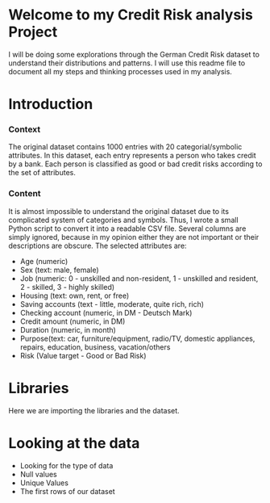 # Welcome to my Credit Risk analysis Project

I will be doing some explorations through the German Credit Risk dataset to understand their distributions and patterns. I will use this readme file to document all my steps and thinking processes used in my analysis.

# Introduction 

### Context
The original dataset contains 1000 entries with 20 categorial/symbolic attributes. In this dataset, each entry represents a person who takes credit by a bank. Each person is classified as good or bad credit risks according to the set of attributes.

### Content
It is almost impossible to understand the original dataset due to its complicated system of categories and symbols. Thus, I wrote a small Python script to convert it into a readable CSV file. Several columns are simply ignored, because in my opinion either they are not important or their descriptions are obscure. The selected attributes are:

- Age (numeric)
- Sex (text: male, female)
- Job (numeric: 0 - unskilled and non-resident, 1 - unskilled and resident, 2 - skilled, 3 - highly skilled)
- Housing (text: own, rent, or free)
- Saving accounts (text - little, moderate, quite rich, rich)
- Checking account (numeric, in DM - Deutsch Mark)
- Credit amount (numeric, in DM)
- Duration (numeric, in month)
- Purpose(text: car, furniture/equipment, radio/TV, domestic appliances, repairs, education, business, vacation/others
- Risk (Value target - Good or Bad Risk)

# Libraries

Here we are importing the libraries and the dataset.

# Looking at the data

- Looking for the type of data
- Null values
- Unique Values
- The first rows of our dataset



